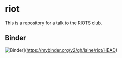 # riot

This is a repository for a talk to the RIOTS club. 

## Binder

![Binder](https://mybinder.org/badge_logo.svg)](https://mybinder.org/v2/gh/iaine/riot/HEAD)
